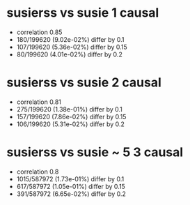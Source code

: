 # susierss vs susie  1 causal

- correlation 0.85
- 180/199620 (9.02e-02%) differ by 0.1
- 107/199620 (5.36e-02%) differ by 0.15
- 80/199620 (4.01e-02%) differ by 0.2


# susierss vs susie  2 causal

- correlation 0.81
- 275/199620 (1.38e-01%) differ by 0.1
- 157/199620 (7.86e-02%) differ by 0.15
- 106/199620 (5.31e-02%) differ by 0.2


# susierss vs susie  ~ 5 3 causal

- correlation 0.8
- 1015/587972 (1.73e-01%) differ by 0.1
- 617/587972 (1.05e-01%) differ by 0.15
- 391/587972 (6.65e-02%) differ by 0.2


